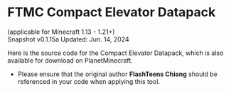 # FTMC Compact Elevator Datapack
(applicable for Minecraft 1.13 - 1.21+)<br>
Snapshot v0.1.15a Updated: Jun. 14, 2024<br>

Here is the source code for the Compact Elevator Datapack, which is also available for download on PlanetMinecraft.
* Please ensure that the original author **FlashTeens Chiang** should be referenced in your code when applying this tool.
<br>
